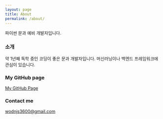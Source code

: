 ```yaml
---
layout: page
title: About
permalink: /about/
---
```



파이썬 문과 예비 개발자입니다.

### __소개__

약 1년째 독학 중인 코딩이 좋은 문과 개발자입니다. 머신러닝이나 백엔드 프레임워크에 관심이 있습니다.



### My GitHub page
[My GitHub Page](https://github.com/BingoTop)

### Contact me

[wodnjs3600@gmail.com](mailto:wodnjs3600@gmail.com)
